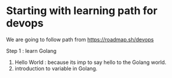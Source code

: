 # Starting with learning path for devops
We are going to follow path from https://roadmap.sh/devops

Step 1 : learn Golang
  1. Hello World : because its imp to say hello to the Golang world.
  2. introduction to variable in Golang.
